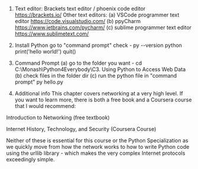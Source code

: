 1. Text editor: Brackets text editor / phoenix code editor https://brackets.io/
Other text editors: 
(a) VSCode programmer text editor https://code.visualstudio.com/ 
(b) ppyCharm https://www.jetbrains.com/pycharm/
(c) sublime programmer text editor https://www.sublimetext.com/ 

2. Install Python 
go to "command prompt" check - 
py --version 
python
print('hello world!')
quit()

3. Command Prompt 
(a) go to the folder you want -
cd C:\Monash\Python4Everybody\C3. Using Python to Access Web Data
(b) check files in the folder 
dir 
(c) run the python file in "command prompt"
py hello.py

4. Additional info
This chapter covers networking at a very high level.   If you want to learn more, there is both a free book and a Coursera course that I would recommend:

Introduction to Networking
 (free textbook)

Internet History, Technology, and Security
 (Coursera Course)

Neither of these is essential for this course or the Python Specialization as we quickly move from how the network works to how to write Python code using the urllib library - which makes the very complex Internet protocols exceedingly simple.

